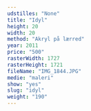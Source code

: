 ```yaml
---
udstilles: "None"
title: "Idyl"
height: 20
width: 20
method: "Akryl på lærred"
year: 2011
price: "500"
rasterWidth: 1727
rasterHeight: 1721
fileName: "IMG_1844.JPG"
medie: "maleri"
show: "yes"
slug: "idyl"
weight: "190"
---
```

